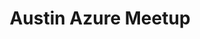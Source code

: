 ---
state: TX
region: Austin
title: Austin Azure Meetup
group_url: https://www.meetup.com/azureaustin/
topics: [ azure, cloud, webdev ]
---